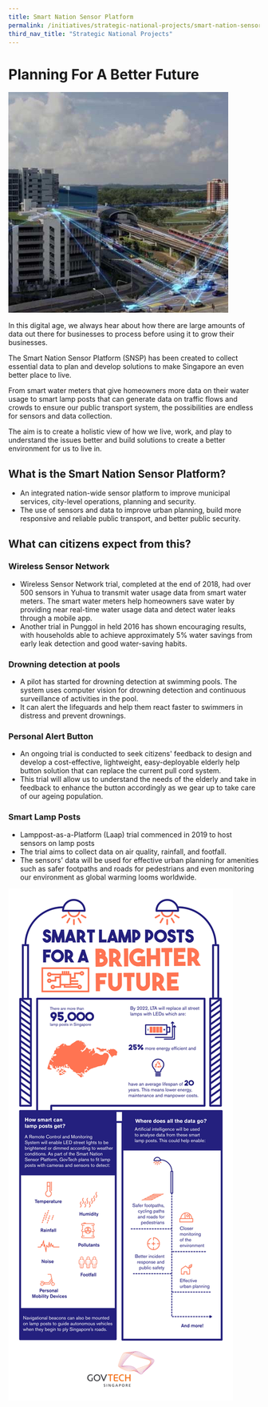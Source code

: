 ```yaml
---
title: Smart Nation Sensor Platform  
permalink: /initiatives/strategic-national-projects/smart-nation-sensor-platform
third_nav_title: "Strategic National Projects"
---
```


# Planning For A Better Future

![Smart nation sensor platform](/images/initiatives/smart-nation-sensor-platform.jpg)

In this digital age, we always hear about how there are large amounts of data out there for businesses to process before using it to grow their businesses. 

The Smart Nation Sensor Platform  (SNSP) has been created to collect essential data to plan and develop solutions to make Singapore an even better place to live. 

From smart water meters that give homeowners more data on their water usage to smart lamp posts that can generate data on traffic flows and crowds to ensure our public transport system, the possibilities are endless for sensors and data collection. 

The aim is to create a holistic view of how we live, work, and play to understand the issues better and build solutions to create a better environment for us to live in. 


## What is the Smart Nation Sensor Platform?

- An integrated nation-wide sensor platform to improve municipal services, city-level operations, planning and security.
- The use of sensors and data to improve urban planning, build more responsive and reliable public transport, and better public security.
 
## What can citizens expect from this?

### Wireless Sensor Network

- Wireless Sensor Network trial, completed at the end of 2018, had over 500  sensors in Yuhua to transmit water usage data from smart water meters. The smart water meters help homeowners save water by providing near real-time water usage data and detect water leaks through a mobile app. 
- Another trial in Punggol in held 2016 has shown encouraging results, with households able to achieve approximately 5% water savings from early leak detection and good water-saving habits.

### Drowning detection at pools

- A pilot has started for drowning detection at swimming pools. The system uses computer vision for drowning detection and continuous surveillance of activities in the pool. 
- It can alert the lifeguards and help them react faster to swimmers in distress and prevent drownings.

### Personal Alert Button

- An ongoing trial is conducted to seek citizens' feedback to design and develop a cost-effective, lightweight, easy-deployable elderly help button solution that can replace the current pull cord system. 
- This trial will allow us to understand the needs of the elderly and take in feedback to enhance the button accordingly as we gear up to take care of our ageing population.

### Smart Lamp Posts
- Lamppost-as-a-Platform (Laap) trial commenced in 2019 to host sensors on lamp posts
- The trial aims to collect data on air quality, rainfall, and footfall. 
- The sensors' data will be used for effective urban planning for amenities such as safer footpaths and roads for pedestrians and even monitoring our environment as global warming looms worldwide.  

![Smart Lamp Posts](/images/initiatives/smart-lamp-post-govtech.png)
